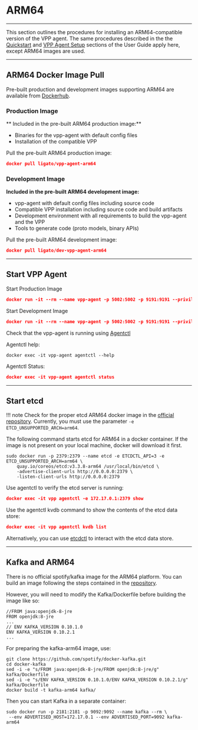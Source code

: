 # ARM64

---

This section outlines the procedures for installing an ARM64-compatible version of the VPP agent. The same procedures described in the the [Quickstart](quickstart.md) and [VPP Agent Setup](get-vpp-agent.md) sections of the User Guide apply here, except ARM64 images are used.  

---

## ARM64 Docker Image Pull

Pre-built production and development images supporting ARM64 are available from [Dockerhub](https://hub.docker.com/u/ligato).

### Production Image

** Included in the pre-built ARM64 production image:**

- Binaries for the vpp-agent with default config files
- Installation of the compatible VPP

Pull the pre-built ARM64 production image:
```json
docker pull ligato/vpp-agent-arm64
```

### Development Image

**Included in the pre-built ARM64 development image:**

- vpp-agent with default config files including source code
- Compatible VPP installation including source code and build artifacts
- Development environment with all requirements to build the vpp-agent and the VPP
- Tools to generate code (proto models, binary APIs)

Pull the pre-built ARM64 development image:
```json
docker pull ligato/dev-vpp-agent-arm64
```
---

## Start VPP Agent

Start Production Image
```json
docker run -it --rm --name vpp-agent -p 5002:5002 -p 9191:9191 --privileged ligato/vpp-agent-arm64
```
Start Development Image
```json
docker run -it --rm --name vpp-agent -p 5002:5002 -p 9191:9191 --privileged ligato/dev-vpp-agent-arm64
```

Check that the vpp-agent is running using [Agentctl](agentctl.md)

Agentctl help:
```
docker exec -it vpp-agent agentctl --help
```
Agentctl Status:
```json
docker exec -it vpp-agent agentctl status
```

---

## Start etcd

!!! note
    Check for the proper etcd ARM64 docker image in the [official repository][etcd]. Currently, you must use the parameter `-e ETCD_UNSUPPORTED_ARCH=arm64`.

The following command starts etcd for ARM64 in a docker container. If the image is not present on your local machine, docker will download it first.
```
sudo docker run -p 2379:2379 --name etcd -e ETCDCTL_API=3 -e ETCD_UNSUPPORTED_ARCH=arm64 \
    quay.io/coreos/etcd:v3.3.8-arm64 /usr/local/bin/etcd \
    -advertise-client-urls http://0.0.0.0:2379 \
    -listen-client-urls http://0.0.0.0:2379
```

Use agentctl to verify the etcd server is running:
```json
docker exec -it vpp agentctl -e 172.17.0.1:2379 show
```
Use the agentctl kvdb command to show the contents of the etcd data store:
```json
docker exec -it vpp agentctl kvdb list
```
Alternatively, you can use [etcdctl](quickstart.md#51-etcdctl) to interact with the etcd data store. 

---

## Kafka and ARM64

There is no official spotify/kafka image for the ARM64 platform. You can build an image following the steps contained in the [repository][kafka]. 

However, you will need to modify the Kafka/Dockerfile before building the image like so:
```
//FROM java:openjdk-8-jre
FROM openjdk:8-jre
...
// ENV KAFKA_VERSION 0.10.1.0
ENV KAFKA_VERSION 0.10.2.1
...
```
For preparing the kafka-arm64 image, use:

```
git clone https://github.com/spotify/docker-kafka.git
cd docker-kafka
sed -i -e "s/FROM java:openjdk-8-jre/FROM openjdk:8-jre/g" kafka/Dockerfile
sed -i -e "s/ENV KAFKA_VERSION 0.10.1.0/ENV KAFKA_VERSION 0.10.2.1/g" kafka/Dockerfile
docker build -t kafka-arm64 kafka/
```

Then you can start Kafka in a separate container:
```
sudo docker run -p 2181:2181 -p 9092:9092 --name kafka --rm \
 --env ADVERTISED_HOST=172.17.0.1 --env ADVERTISED_PORT=9092 kafka-arm64
```

[agentctl]: ../user-guide/agentctl.md
[dockerhub]: https://hub.docker.com/r/ligato/vpp-agent-arm64/
[etcd]: https://quay.io/repository/coreos/etcd?tag=latest&tab=tags
[kafka]: https://github.com/spotify/docker-kafka#build-from-source
[ligato-arm64-image]: https://hub.docker.com/r/ligato/dev-vpp-agent-arm64/
[ligato-arm64-image-tags]: https://hub.docker.com/r/ligato/dev-vpp-agent-arm64/tags/
